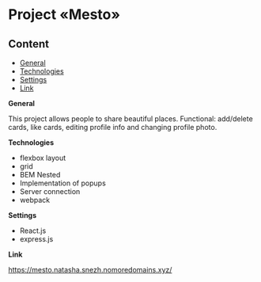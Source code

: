 # Project «Mesto»

## Content
* [General](#General)
* [Technologies](#Technologies)
* [Settings](#Settings)
* [Link](#Link)

**General**

This project allows people to share beautiful places.
Functional: add/delete cards, like cards, editing profile info and changing profile photo.

**Technologies**
* flexbox layout
* grid
* BEM Nested
* Implementation of popups
* Server connection
* webpack

**Settings**
* React.js
* express.js

**Link** 

https://mesto.natasha.snezh.nomoredomains.xyz/
